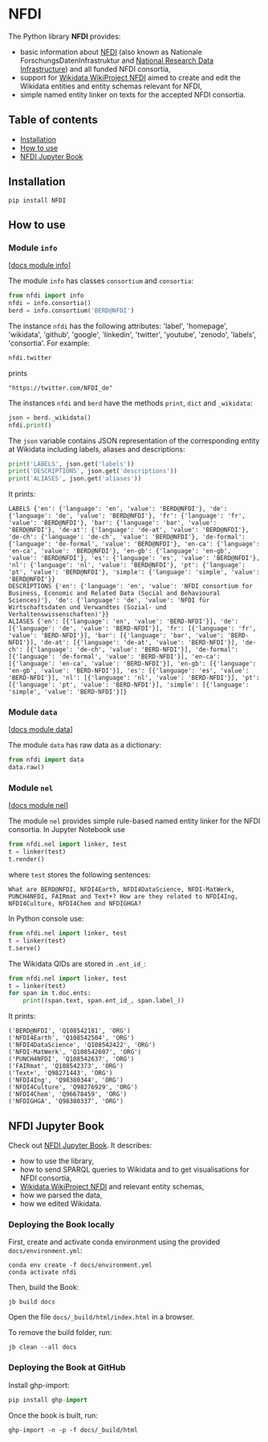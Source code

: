# NFDI

The Python library **NFDI** provides:
* basic information about [NFDI](https://www.nfdi.de) (also known as Nationale ForschungsDatenInfrastruktur and [National Research Data Infrastructure](https://www.dfg.de/en/research_funding/programmes/nfdi/index.html)) and all funded NFDI consortia,
* support for [Wikidata WikiProject NFDI](https://www.wikidata.org/wiki/Wikidata:WikiProject_NFDI) aimed to create and edit the Wikidata entities and entity schemas relevant for NFDI,
* simple named entity linker on texts for the accepted NFDI consortia.

## Table of contents
* [Installation](#installation)
* [How to use](#how-to-use)
* [NFDI Jupyter Book](#nfdi-jupyter-book)

## Installation

```shell
pip install NFDI
```

## How to use

### Module `info`

[[docs module info](https://ub-mannheim.github.io/NFDI/docs/how_to_use/quick_start_module_info.html)]

The module `info` has classes `consortium` and `consortia`:

```python
from nfdi import info
nfdi = info.consortia()
berd = info.consortium('BERD@NFDI')
```

The instance `nfdi` has the following attributes: 'label', 'homepage', 'wikidata', 'github', 'google', 'linkedin', 'twitter', 'youtube', 'zenodo', 'labels', 'consortia'. For example:
```python
nfdi.twitter
```
prints
```shell
"https://twitter.com/NFDI_de"
```

The instances `nfdi` and `berd` have the methods `print`, `dict` and `_wikidata`:
 ```python
json = berd._wikidata()
nfdi.print()
```

The `json` variable contains JSON representation of the corresponding entity at Wikidata including labels, aliases and descriptions:
```python
print('LABELS', json.get('labels'))
print('DESCRIPTIONS', json.get('descriptions'))
print('ALIASES', json.get('aliases'))
```
It prints:
```shell
LABELS {'en': {'language': 'en', 'value': 'BERD@NFDI'}, 'de': {'language': 'de', 'value': 'BERD@NFDI'}, 'fr': {'language': 'fr', 'value': 'BERD@NFDI'}, 'bar': {'language': 'bar', 'value': 'BERD@NFDI'}, 'de-at': {'language': 'de-at', 'value': 'BERD@NFDI'}, 'de-ch': {'language': 'de-ch', 'value': 'BERD@NFDI'}, 'de-formal': {'language': 'de-formal', 'value': 'BERD@NFDI'}, 'en-ca': {'language': 'en-ca', 'value': 'BERD@NFDI'}, 'en-gb': {'language': 'en-gb', 'value': 'BERD@NFDI'}, 'es': {'language': 'es', 'value': 'BERD@NFDI'}, 'nl': {'language': 'nl', 'value': 'BERD@NFDI'}, 'pt': {'language': 'pt', 'value': 'BERD@NFDI'}, 'simple': {'language': 'simple', 'value': 'BERD@NFDI'}}
DESCRIPTIONS {'en': {'language': 'en', 'value': 'NFDI consortium for Business, Economic and Related Data (Social and Behavioural Sciences)'}, 'de': {'language': 'de', 'value': 'NFDI für Wirtschaftsdaten und Verwandtes (Sozial- und Verhaltenswissenschaften)'}}
ALIASES {'en': [{'language': 'en', 'value': 'BERD-NFDI'}], 'de': [{'language': 'de', 'value': 'BERD-NFDI'}], 'fr': [{'language': 'fr', 'value': 'BERD-NFDI'}], 'bar': [{'language': 'bar', 'value': 'BERD-NFDI'}], 'de-at': [{'language': 'de-at', 'value': 'BERD-NFDI'}], 'de-ch': [{'language': 'de-ch', 'value': 'BERD-NFDI'}], 'de-formal': [{'language': 'de-formal', 'value': 'BERD-NFDI'}], 'en-ca': [{'language': 'en-ca', 'value': 'BERD-NFDI'}], 'en-gb': [{'language': 'en-gb', 'value': 'BERD-NFDI'}], 'es': [{'language': 'es', 'value': 'BERD-NFDI'}], 'nl': [{'language': 'nl', 'value': 'BERD-NFDI'}], 'pt': [{'language': 'pt', 'value': 'BERD-NFDI'}], 'simple': [{'language': 'simple', 'value': 'BERD-NFDI'}]}
```

### Module `data`

[[docs module data](https://ub-mannheim.github.io/NFDI/docs/how_to_use/quick_start_module_data.html)]

The module `data` has raw data as a dictionary:
```python
from nfdi import data
data.raw()
```

### Module `nel`

[[docs module nel](https://ub-mannheim.github.io/NFDI/docs/how_to_use/quick_start_module_nel.html)]

The module `nel` provides simple rule-based named entity linker for the NFDI consortia. In Jupyter Notebook use
```python
from nfdi.nel import linker, test
t = linker(test)
t.render()
```
where `test` stores the following sentences:
```shell
What are BERD@NFDI, NFDI4Earth, NFDI4DataScience, NFDI-MatWerk, PUNCH4NFDI, FAIRmat and Text+? How are they related to NFDI4Ing, NFDI4Culture, NFDI4Chem and NFDIGHGA?
```

In Python console use:
```python
from nfdi.nel import linker, test
t = linker(test)
t.serve()
```

The Wikidata QIDs are stored in `.ent_id_`:
```python
from nfdi.nel import linker, test
t = linker(test)
for span in t.doc.ents:
    print((span.text, span.ent_id_, span.label_))
```

It prints:
```shell
('BERD@NFDI', 'Q108542181', 'ORG')
('NFDI4Earth', 'Q108542504', 'ORG')
('NFDI4DataScience', 'Q108542422', 'ORG')
('NFDI-MatWerk', 'Q108542607', 'ORG')
('PUNCH4NFDI', 'Q108542637', 'ORG')
('FAIRmat', 'Q108542373', 'ORG')
('Text+', 'Q98271443', 'ORG')
('NFDI4Ing', 'Q98380344', 'ORG')
('NFDI4Culture', 'Q98276929', 'ORG')
('NFDI4Chem', 'Q96678459', 'ORG')
('NFDIGHGA', 'Q98380337', 'ORG')
```

## NFDI Jupyter Book

Check out [NFDI Jupyter Book](https://ub-mannheim.github.io/NFDI). It describes:
* how to use the library,
* how to send SPARQL queries to Wikidata and to get visualisations for NFDI consortia,
* [Wikidata WikiProject NFDI](https://www.wikidata.org/wiki/Wikidata:WikiProject_NFDI) and relevant entity schemas,
* how we parsed the data,
* how we edited Wikidata.

### Deploying the Book locally

First, create and activate conda environment using the provided `docs/environment.yml`:
```shell
conda env create -f docs/environment.yml
conda activate nfdi
````

Then, build the Book:
```shell script
jb build docs
```

Open the file `docs/_build/html/index.html` in a browser.

To remove the build folder, run:
```shell
jb clean --all docs
```

### Deploying the Book at GitHub

Install ghp-import:
```python
pip install ghp-import
```

Once the book is built, run:
```shell
ghp-import -n -p -f docs/_build/html
```
